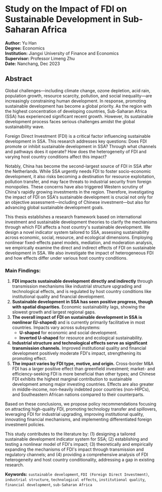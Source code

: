 # Study on the Impact of FDI on Sustainable Development in Sub-Saharan Africa

**Author:** Yu Han  
**Degree:** Economics  
**Institution:** Jiangxi University of Finance and Economics  
**Supervisor:** Professor Limeng Zhu  
**Date:** Nanchang, Dec 2023

## Abstract

Global challenges—including climate change, ozone depletion, acid rain, population growth, resource scarcity, pollution, and social inequality—are increasingly constraining human development. In response, promoting sustainable development has become a global priority. As the region with the highest concentration of developing countries, Sub-Saharan Africa (SSA) has experienced significant recent growth. However, its sustainable development process faces serious challenges amidst the global sustainability wave.

Foreign Direct Investment (FDI) is a critical factor influencing sustainable development in SSA. This research addresses key questions: Does FDI promote or inhibit sustainable development in SSA? Through what channels and pathways does it operate? How does the heterogeneity of FDI and varying host country conditions affect this impact?

Notably, China has become the second-largest source of FDI in SSA after the Netherlands. While SSA urgently needs FDI to foster socio-economic development, it also risks becoming a destination for resource exploitation, pollution transfer, and may face threats to industrial security from foreign monopolies. These concerns have also triggered Western scrutiny of China's rapidly growing investments in the region. Therefore, investigating the impact of FDI on SSA's sustainable development is crucial not only for an objective assessment—including of Chinese investment—but also for advancing global sustainable development goals.

This thesis establishes a research framework based on international investment and sustainable development theories to clarify the mechanisms through which FDI affects a host country's sustainable development. We design a novel indicator system tailored to SSA, assessing sustainability across economic, social, resource, and ecological dimensions. Employing nonlinear fixed-effects panel models, mediation, and moderation analysis, we empirically examine the direct and indirect effects of FDI on sustainable development in SSA. We also investigate the impact of heterogeneous FDI and how effects differ under various host country conditions.

### Main Findings:

1.  **FDI impacts sustainable development directly and indirectly** through transmission mechanisms like industrial structure upgrading and technological effects, and is regulated by host country conditions like institutional quality and financial development.
2.  **Sustainable development in SSA has seen positive progress, though with spatial disparities.** Economic sustainability lags, showing the slowest growth and largest regional gaps.
3.  **The overall impact of FDI on sustainable development in SSA is nonlinear (U-shaped)** and is currently primarily facilitative in most countries. Impacts vary across subsystems:
    *   **U-shaped** for economic and social development.
    *   **Inverted U-shaped** for resource and ecological sustainability.
4.  **Industrial structure and technological effects serve as significant transmission channels.** Improved institutional quality and financial development positively moderate FDI's impact, strengthening its promoting effect.
5.  **The impact varies by FDI type, motive, and origin.** Cross-border M&A FDI has a larger positive effect than greenfield investment; market- and efficiency-seeking FDI is more beneficial than other types; and Chinese FDI exhibits the highest marginal contribution to sustainable development among major investing countries. Effects are also greater in middle-income, non-heavily indebted poor countries (non-HIPCs), and Southeastern African nations compared to their counterparts.

Based on these conclusions, we propose policy recommendations focusing on attracting high-quality FDI, promoting technology transfer and spillovers, leveraging FDI for industrial upgrading, improving institutional quality, innovating financial mechanisms, and implementing differentiated foreign investment policies.

This study contributes to the literature by: (1) designing a tailored sustainable development indicator system for SSA; (2) establishing and testing a nonlinear model of FDI's impact; (3) theoretically and empirically expanding the mechanisms of FDI's impact through transmission and regulatory channels; and (4) providing a comprehensive analysis of FDI heterogeneity and host country conditionality, addressing a gap in existing research.

**Keywords:** `sustainable development`, `FDI (Foreign Direct Investment)`, `industrial structure`, `technological effects`, `institutional quality`, `financial development`, `sub-Saharan Africa`

